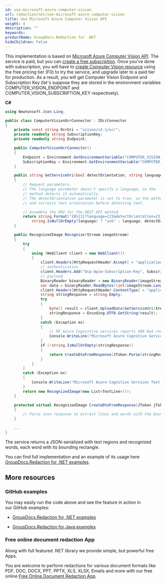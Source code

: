 ```yaml
---
id: use-microsoft-azure-computer-vision
url: redaction/net/use-microsoft-azure-computer-vision
title: Use Microsoft Azure Computer Vision API 
weight: 4
description: ""
keywords: 
productName: GroupDocs.Redaction for .NET
hideChildren: False
---
```


This implementation is based on [Microsoft Azure Computer Vision API](https://docs.microsoft.com/en-US/azure/cognitive-services/computer-vision/). The service is paid, but you can [create a free subscription](https://azure.microsoft.com/free/cognitive-services/). Once you've done with subscription, you will have to [create Computer Vision resource](https://portal.azure.com/#create/Microsoft.CognitiveServicesComputerVision) using the free pricing tier (F0) to try the service, and upgrade later to a paid tier for production. As a result, you will get Computer Vision Endpoint and Subscription Key (let's suppose they are stored in the environment variables COMPUTER_VISION_ENDPOINT and COMPUTER_VISION_SUBSCRIPTION_KEY respectively). 

**C#**

```csharp
using Newtonsoft.Json.Linq;

public class ComputerVisionOcrConnector : IOcrConnector
{
    private const string OcrUri = "vision/v2.1/ocr";
    private readonly string SubscriptionKey;
    private readonly string Endpoint;

    public ComputerVisionOcrConnector()
    {
        Endpoint = Environment.GetEnvironmentVariable("COMPUTER_VISION_ENDPOINT");
        SubscriptionKey = Environment.GetEnvironmentVariable("COMPUTER_VISION_SUBSCRIPTION_KEY");
    }

    public string GetServiceUri(bool detectOrientation, string language)
    {
        // Request parameters. 
        // The language parameter doesn't specify a language, so the 
        // method detects it automatically.
        // The detectOrientation parameter is set to true, so the method detects and
        // and corrects text orientation before detecting text.

        // Assemble the URI for the REST API method.
        return string.Format("{0}{1}?language={2}&detectOrientation={3}", Endpoint, OcrUri,
            string.IsNullOrEmpty(language) ? "unk" : language, detectOrientation).ToLower();
    }

    public RecognizedImage Recognize(Stream imageStream)
    {
        try
        {
            using (WebClient client = new WebClient())
            {
                client.Headers[HttpRequestHeader.Accept] = "application/json";
                // authentication
                client.Headers.Add("Ocp-Apim-Subscription-Key", SubscriptionKey);
                // payload
                BinaryReader binaryReader = new BinaryReader(imageStream);
                var data = binaryReader.ReadBytes((int)imageStream.Length);
                client.Headers[HttpRequestHeader.ContentType] = "application/octet-stream";
                string stringResponse = string.Empty;
                try
                {
                    byte[] result = client.UploadData(GetServiceUri(true, null), data);
                    stringResponse = Encoding.UTF8.GetString(result);
                }
                catch (Exception ex)
                {
                    // MS Azure Cognintive services reports 400 Bad requests and other exceptions on small pictures and pictures with no text
                    Console.WriteLine("Microsoft Azure Cognitive Services consider this image as wrong ({0})", ex.ToString());
                }
                if (!string.IsNullOrEmpty(stringResponse))
                {
                    return CreateDtoFromResponse(JToken.Parse(stringResponse));
                }
            }
        }
        catch (Exception ex)
        {
            Console.WriteLine("Microsoft Azure Cognitive Services Text Recognition failed: {0}", ex.ToString());
        }
        return new RecognizedImage(new List<TextLine>());
    }

    protected virtual RecognizedImage CreateDtoFromResponse(JToken jToken)
    {
        // Parse json response to extract lines and words with the bounding rectangles.
    }

    ...
}

```
The service returns a JSON-serialized with text regions and recognized words, each word with its bounding rectangle.

You can find full implementation and an example of its usage here [GroupDocs.Redaction for .NET examples](https://github.com/groupdocs-redaction/GroupDocs.Redaction-for-.NET).

## More resources

### GitHub examples

You may easily run the code above and see the feature in action in our GitHub examples:

*   [GroupDocs.Redaction for .NET examples](https://github.com/groupdocs-redaction/GroupDocs.Redaction-for-.NET)
    
*   [GroupDocs.Redaction for Java examples](https://github.com/groupdocs-redaction/GroupDocs.Redaction-for-Java)
    

### Free online document redaction App

Along with full featured .NET library we provide simple, but powerful free Apps.

You are welcome to perform redactions for various document formats like PDF, DOC, DOCX, PPT, PPTX, XLS, XLSX, Emails and more with our free online [Free Online Document Redaction App](https://products.groupdocs.app/redaction).

